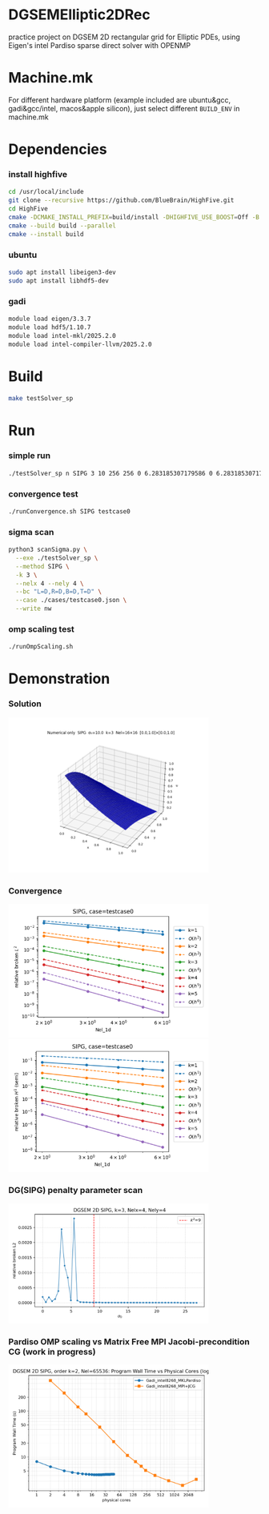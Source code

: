 # DGSEMElliptic2DRec
practice project on DGSEM 2D rectangular grid for Elliptic PDEs, using Eigen's intel Pardiso sparse direct solver with OPENMP

# Machine.mk
For different hardware platform (example included are ubuntu&gcc, gadi&gcc/intel, macos&apple silicon), just select different `BUILD_ENV` in machine.mk


# Dependencies
### install highfive
```bash
cd /usr/local/include
git clone --recursive https://github.com/BlueBrain/HighFive.git
cd HighFive
cmake -DCMAKE_INSTALL_PREFIX=build/install -DHIGHFIVE_USE_BOOST=Off -B build .
cmake --build build --parallel
cmake --install build
```

### ubuntu
```bash
sudo apt install libeigen3-dev
sudo apt install libhdf5-dev
```

### gadi
```bash
module load eigen/3.3.7
module load hdf5/1.10.7
module load intel-mkl/2025.2.0
module load intel-compiler-llvm/2025.2.0
```

# Build
```bash
make testSolver_sp
```

# Run
### simple run
```bash
./testSolver_sp n SIPG 3 10 256 256 0 6.283185307179586 0 6.283185307179586 "L=D,R=D,B=N,T=N" cases/testcase1.json
```

### convergence test
```bash
./runConvergence.sh SIPG testcase0
```

### sigma scan
```bash
python3 scanSigma.py \
  --exe ./testSolver_sp \
  --method SIPG \
  -k 3 \
  --nelx 4 --nely 4 \
  --bc "L=D,R=D,B=D,T=D" \
  --case ./cases/testcase0.json \
  --write nw
```

### omp scaling test
```bash
./runOmpScaling.sh
```

# Demonstration
### Solution
<!-- plain mark down fig size is too large: ![solution testcase0 DC](./plots/solution_exponential_DC_SIPG.png) -->
<img src="./plots/solution_exponential_DC_SIPG.png" alt="solution testcase0 DC" width="400"/>

### Convergence
<img src="./plots/conv_exponential_BroeknL2_DC_SIPG.png" alt="conv testcase0 DC" width="400"/>
<img src="./plots/conv_exponential_BroeknH1_DC_SIPG.png" alt="conv testcase0 DC" width="400"/>

### DG(SIPG) penalty parameter scan
<img src="./plots/scanSigma_testcase0_k3_SIPG.png" alt="sigma testcase0 k3" width="400"/>

### Pardiso OMP scaling vs Matrix Free MPI Jacobi-precondition CG (work in progress)
<img src="./plots/testcase0_SIPG_k2_Nel65536_walltime_vs_cores.png" alt="omp scaling vs mpi" width="400"/>





